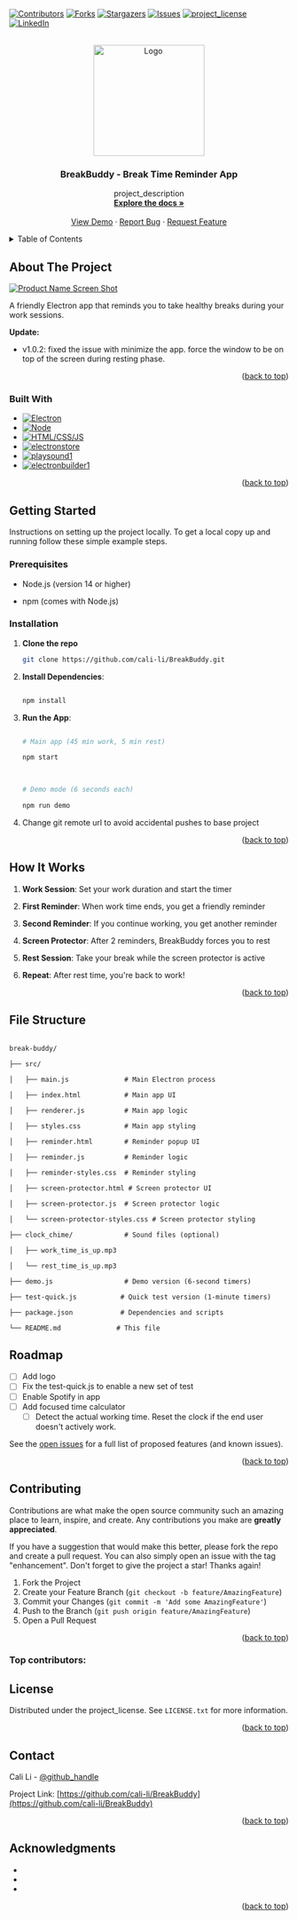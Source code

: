 <a id="readme-top"></a>
[![Contributors][contributors-shield]][contributors-url]
[![Forks][forks-shield]][forks-url]
[![Stargazers][stars-shield]][stars-url]
[![Issues][issues-shield]][issues-url]
[![project_license][license-shield]][license-url]
[![LinkedIn][linkedin-shield]][linkedin-url]

 <br />
<div align="center">
  <a href="https://github.com/cali-li/BreakBuddy">
    <img src="assets/icon.png" alt="Logo" width="200" height="200">
  </a>

<h3 align="center">BreakBuddy - Break Time Reminder App</h3>

  <p align="center">
    project_description
    <br />
    <a href="https://github.com/cali-li/BreakBuddy/blob/master/doc/doc_readme.md"><strong>Explore the docs »</strong></a>
    <br />
    <br />
    <a href="https://github.com/cali-li/BreakBuddy/blob/master/doc/doc_readme.md">View Demo</a>
    &middot;
    <a href="https://github.com/cali-li/BreakBuddy/issues/new?labels=bug&template=bug-report---.md">Report Bug</a>
    &middot;
    <a href="https://github.com/cali-li/BreakBuddy/issues/new?labels=enhancement&template=feature-request---.md">Request Feature</a>
  </p>
</div>
<!-- TABLE OF CONTENTS -->
<details>
  <summary>Table of Contents</summary>
  <ol>
    <li>
      <a href="#about-the-project">About The Project</a>
      <ul>
        <li><a href="#built-with">Built With</a></li>
      </ul>
    </li>
    <li>
      <a href="#getting-started">Getting Started</a>
      <ul>
        <li><a href="#prerequisites">Prerequisites</a></li>
        <li><a href="#installation">Installation</a></li>
      </ul>
    </li>
    <li><a href="#how-it-works">How It Works</a></li>
    <li><a href="#file-structure">File Structure</a></li>
    <li><a href="#roadmap">Roadmap</a></li>
    <li><a href="#contributing">Contributing</a></li>
    <li><a href="#license">License</a></li>
    <li><a href="#contact">Contact</a></li>
    <li><a href="#acknowledgments">Acknowledgments</a></li>
  </ol>
</details>


## About The Project
[![Product Name Screen Shot][product-screenshot]](https://github.com/cali-li/BreakBuddy/doc/screenshot.png)

A friendly Electron app that reminds you to take healthy breaks during your work sessions.

**Update:**

- v1.0.2: fixed the issue with minimize the app. force the window to be on top of the screen during resting phase.

<p align="right">(<a href="#readme-top">back to top</a>)</p>


### Built With

* [![Electron][Electron.js]][Electron.url]
* [![Node][Node.js]][Node.url]
* [![HTML/CSS/JS][HTML/CSS/JavaScript]][html.url]
* [![electronstore][electronstore]][electronstore.url]
* [![playsound1][playsound]][playsound.url]
* [![electronbuilder1][electronbuilder]][electronbuild.url]

<p align="right">(<a href="#readme-top">back to top</a>)</p>


## Getting Started

Instructions on setting up the project locally.
To get a local copy up and running follow these simple example steps.

### Prerequisites

- Node.js (version 14 or higher)

- npm (comes with Node.js)

### Installation

1. **Clone the repo**
   ```sh
   git clone https://github.com/cali-li/BreakBuddy.git
   ```

2. **Install Dependencies**:

   ```bash

   npm install

   ```

 
3. **Run the App**:

   ```bash

   # Main app (45 min work, 5 min rest)

   npm start

  

   # Demo mode (6 seconds each)

   npm run demo


   ```

 
4. Change git remote url to avoid accidental pushes to base project

<p align="right">(<a href="#readme-top">back to top</a>)</p>


<!-- USAGE EXAMPLES -->
## How It Works

1. **Work Session**: Set your work duration and start the timer

2. **First Reminder**: When work time ends, you get a friendly reminder

3. **Second Reminder**: If you continue working, you get another reminder

4. **Screen Protector**: After 2 reminders, BreakBuddy forces you to rest

5. **Rest Session**: Take your break while the screen protector is active

6. **Repeat**: After rest time, you're back to work!


<p align="right">(<a href="#readme-top">back to top</a>)</p>


## File Structure


```

break-buddy/

├── src/

│   ├── main.js              # Main Electron process

│   ├── index.html           # Main app UI

│   ├── renderer.js          # Main app logic

│   ├── styles.css           # Main app styling

│   ├── reminder.html        # Reminder popup UI

│   ├── reminder.js          # Reminder logic

│   ├── reminder-styles.css  # Reminder styling

│   ├── screen-protector.html # Screen protector UI

│   ├── screen-protector.js  # Screen protector logic

│   └── screen-protector-styles.css # Screen protector styling

├── clock_chime/             # Sound files (optional)

│   ├── work_time_is_up.mp3

│   └── rest_time_is_up.mp3

├── demo.js                  # Demo version (6-second timers)

├── test-quick.js           # Quick test version (1-minute timers)

├── package.json            # Dependencies and scripts

└── README.md              # This file

```



<!-- ROADMAP -->
## Roadmap
- [ ] Add logo
- [ ] Fix the test-quick.js to enable a new set of test
- [ ] Enable Spotify in app
- [ ] Add focused time calculator
    - [ ] Detect the actual working time. Reset the clock if the end user doesn't actively work.

See the [open issues](https://github.com/cali-li/BreakBuddy/issues) for a full list of proposed features (and known issues).

<p align="right">(<a href="#readme-top">back to top</a>)</p>




<!-- CONTRIBUTING -->
## Contributing

Contributions are what make the open source community such an amazing place to learn, inspire, and create. Any contributions you make are **greatly appreciated**.

If you have a suggestion that would make this better, please fork the repo and create a pull request. You can also simply open an issue with the tag "enhancement".
Don't forget to give the project a star! Thanks again!

1. Fork the Project
2. Create your Feature Branch (`git checkout -b feature/AmazingFeature`)
3. Commit your Changes (`git commit -m 'Add some AmazingFeature'`)
4. Push to the Branch (`git push origin feature/AmazingFeature`)
5. Open a Pull Request

<p align="right">(<a href="#readme-top">back to top</a>)</p>

### Top contributors:

<!-- <a href="https://github.com/github_username/repo_name/graphs/contributors">
  <img src="https://contrib.rocks/image?repo=github_username/repo_name" alt="contrib.rocks image" />
</a> -->


<!-- LICENSE -->
## License

Distributed under the project_license. See `LICENSE.txt` for more information.

<p align="right">(<a href="#readme-top">back to top</a>)</p>



<!-- CONTACT -->
## Contact

Cali Li - [@github_handle](https://github.com/cali-li) 

Project Link: [https://github.com/cali-li/BreakBuddy](https://github.com/cali-li/BreakBuddy)

<p align="right">(<a href="#readme-top">back to top</a>)</p>



<!-- ACKNOWLEDGMENTS -->
## Acknowledgments

* []()
* []()
* []()

<p align="right">(<a href="#readme-top">back to top</a>)</p>


<!-- MARKDOWN LINKS & IMAGES -->
<!-- https://www.markdownguide.org/basic-syntax/#reference-style-links -->
[contributors-shield]: https://img.shields.io/github/contributors/cali-li/BreakBuddy.svg?style=for-the-badge
[contributors-url]: https://github.com/cali-li/BreakBuddy/graphs/contributors
[forks-shield]: https://img.shields.io/github/forks/cali-li/BreakBuddy.svg?style=for-the-badge
[forks-url]: https://github.com/cali-li/BreakBuddy/network/members
[stars-shield]: https://img.shields.io/github/stars/cali-li/BreakBuddy.svg?style=for-the-badge
[stars-url]: https://github.com/cali-li/BreakBuddy/stargazers
[issues-shield]: https://img.shields.io/github/issues/cali-li/BreakBuddy.svg?style=for-the-badge
[issues-url]: https://github.com/cali-li/BreakBuddy/issues
[license-shield]: https://img.shields.io/github/license/cali-li/BreakBuddy.svg?style=for-the-badge
[license-url]: https://github.com/cali-li/BreakBuddy/blob/master/LICENSE.txt
[linkedin-shield]: https://img.shields.io/badge/-LinkedIn-black.svg?style=for-the-badge&logo=linkedin&colorB=555
[linkedin-url]: https://linkedin.com/in/cali-li
[product-screenshot]: doc/screenshot.png
[Electron.js]: https://img.shields.io/badge/Electron.js-000000?style=for-the-badge&logo=electron&logoColor=#47848F
[Electron.url]: https://www.electronjs.org/
[Node.js]: https://img.shields.io/badge/Node.js-000000?style=for-the-badge&logo=nodedotjs&logoColor=#5FA04E
[Node.url]: https://nodejs.org/
[HTML/CSS/JavaScript]: https://img.shields.io/badge/HTML/CSS/JavaScript-000000?style=for-the-badge&logo=html5&logoColor=#E34F26
[html.url]: https://developer.mozilla.org/
[electronstore]: https://img.shields.io/badge/electronstore-000000?style=for-the-badge&logo=github&logoColor=#181717
[electronstore.url]: https://github.com/sindresorhus/electron-store
[playsound]: https://img.shields.io/badge/playsound-000000?style=for-the-badge&logo=github&logoColor=#181717
[playsound.url]: https://github.com/shime/play-sound
[electronbuilder]: https://img.shields.io/badge/electronbuilder-000000?style=for-the-badge&logo=electronbuilder&logoColor=##000000
[electronbuild.url]: https://www.electron.build/

[React.js]: https://img.shields.io/badge/React-20232A?style=for-the-badge&logo=react&logoColor=61DAFB
[React-url]: https://reactjs.org/
[Vue.js]: https://img.shields.io/badge/Vue.js-35495E?style=for-the-badge&logo=vuedotjs&logoColor=4FC08D
[Vue-url]: https://vuejs.org/
[Angular.io]: https://img.shields.io/badge/Angular-DD0031?style=for-the-badge&logo=angular&logoColor=white
[Angular-url]: https://angular.io/
[Svelte.dev]: https://img.shields.io/badge/Svelte-4A4A55?style=for-the-badge&logo=svelte&logoColor=FF3E00
[Svelte-url]: https://svelte.dev/
[Laravel.com]: https://img.shields.io/badge/Laravel-FF2D20?style=for-the-badge&logo=laravel&logoColor=white
[Laravel-url]: https://laravel.com
[Bootstrap.com]: https://img.shields.io/badge/Bootstrap-563D7C?style=for-the-badge&logo=bootstrap&logoColor=white
[Bootstrap-url]: https://getbootstrap.com
[JQuery.com]: https://img.shields.io/badge/jQuery-0769AD?style=for-the-badge&logo=jquery&logoColor=white
[JQuery-url]: https://jquery.com 
